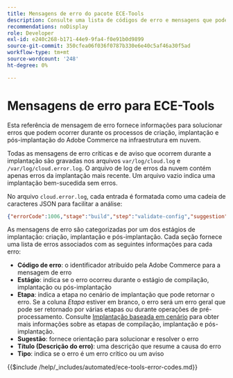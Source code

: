 ```yaml
---
title: Mensagens de erro do pacote ECE-Tools
description: Consulte uma lista de códigos de erro e mensagens que podem ocorrer durante os processos de criação, implantação e pós-implantação do Adobe Commerce na infraestrutura em nuvem.
recommendations: noDisplay
role: Developer
exl-id: e240c268-b171-44e9-9fa4-f0e91b0d9899
source-git-commit: 350cfea06f036f0787b330e6e40c5af46a30f5ad
workflow-type: tm+mt
source-wordcount: '248'
ht-degree: 0%

---
```


# Mensagens de erro para ECE-Tools

Esta referência de mensagem de erro fornece informações para solucionar erros que podem ocorrer durante os processos de criação, implantação e pós-implantação do Adobe Commerce na infraestrutura em nuvem.

Todas as mensagens de erro críticas e de aviso que ocorrem durante a implantação são gravadas nos arquivos `var/log/cloud.log` e `/var/log/cloud.error.log`. O arquivo de log de erros da nuvem contém apenas erros da implantação mais recente. Um arquivo vazio indica uma implantação bem-sucedida sem erros.

No arquivo `cloud.error.log`, cada entrada é formatada como uma cadeia de caracteres JSON para facilitar a análise:

```json
{"errorCode":1006,"stage":"build","step":"validate-config","suggestion":"No stores/website/locales found in config.php\n  To speed up the deploy process do the following:\n  1. Using SSH, log in to your Magento Cloud account\n  2. Run \"php ./vendor/bin/ece-tools config:dump\"\n  3. Using SCP, copy the app/etc/config.php file to your local repository\n  4. Add, commit, and push your changes to the app/etc/config.php file","title":"The configured state is not ideal","type":"warning"}
```

As mensagens de erro são categorizadas por um dos estágios de implantação: criação, implantação e pós-implantação. Cada seção fornece uma lista de erros associados com as seguintes informações para cada erro:

- **Código de erro**: o identificador atribuído pela Adobe Commerce para a mensagem de erro
- **Estágio**: indica se o erro ocorreu durante o estágio de compilação, implantação ou pós-implantação
- **Etapa**: indica a etapa no cenário de implantação que pode retornar o erro. Se a coluna _Etapa_ estiver em branco, o erro será um erro geral que pode ser retornado por várias etapas ou durante operações de pré-processamento. Consulte [Implantação baseada em cenário](../deploy/scenario-based.md) para obter mais informações sobre as etapas de compilação, implantação e pós-implantação.
- **Sugestão**: fornece orientação para solucionar e resolver o erro
- **Título (Descrição do erro)**: uma descrição que resume a causa do erro
- **Tipo**: indica se o erro é um erro crítico ou um aviso

{{$include /help/_includes/automated/ece-tools-error-codes.md}}
